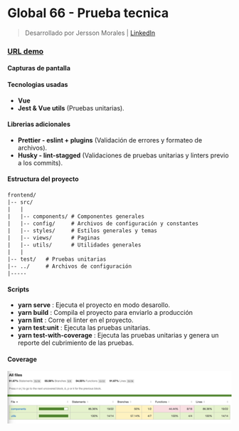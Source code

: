 # Global 66 - Prueba tecnica

> Desarrollado por Jersson Morales | [LinkedIn](https://www.linkedin.com/in/jersson-stiven-morales-alza-022115183/)

### [URL demo](https://mercado-libre-frontend.vercel.app/)

#### Capturas de pantalla

#### Tecnologias usadas

- **Vue**
- **Jest & Vue utils** (Pruebas unitarias).

#### Librerias adicionales

- **Prettier - eslint + plugins** (Validación de errores y formateo de archivos).
- **Husky - lint-stagged** (Validaciones de pruebas unitarias y linters previo a los commits).

#### Estructura  del proyecto

    frontend/
    |-- src/
    |   |
    |   |-- components/ # Componentes generales
    |   |-- config/     # Archivos de configuración y constantes
    |   |-- styles/     # Estilos generales y temas
    |   |-- views/      # Paginas
    |   |-- utils/      # Utilidades generales
    |   |
    |-- test/   # Pruebas unitarias
    |-- ../     # Archivos de configuración
    |-----

#### Scripts

-  **yarn serve** : Ejecuta el proyecto en modo desarollo.
-  **yarn build** : Compila el proyecto para enviarlo a producción
-  **yarn lint** : Corre el linter en el proyecto.
-  **yarn test:unit** : Ejecuta las pruebas unitarias.
-  **yarn test-with-coverage** : Ejecuta las pruebas unitarias y genera un reporte del cubrimiento
    de las pruebas.


#### Coverage
![coverage](./coverage.png)
